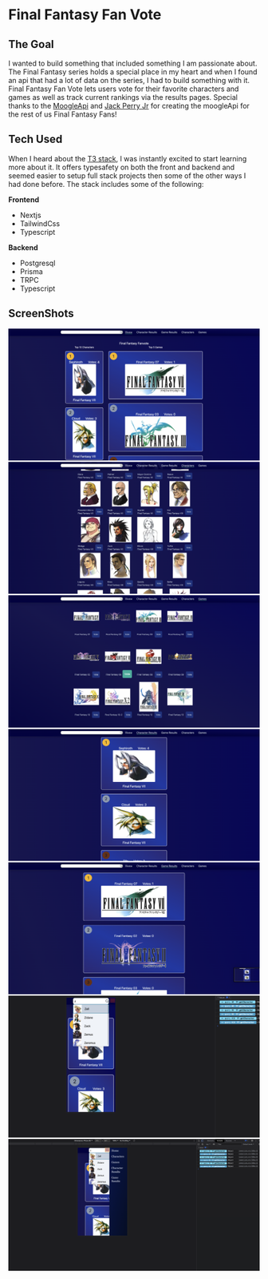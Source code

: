 # Final Fantasy Fan Vote

## The Goal
I wanted to build something that included something I am passionate about. The Final Fantasy series holds a special place in my heart and when I found
an api that had a lot of data on the series, I had to build something with it. Final Fantasy Fan Vote lets users vote for their favorite characters and games as well as
track current rankings via the results pages. Special thanks to the [MoogleApi](https://www.moogleapi.com/) and [Jack Perry Jr](https://github.com/jackfperryjr?tab=overview&from=2023-03-01&to=2023-03-06) for creating the moogleApi for the rest of us Final Fantasy Fans!

## Tech Used
When I heard about the [T3 stack](https://create.t3.gg/), I was instantly excited to start learning more about it. It offers
typesafety on both the front and backend and seemed easier to setup full stack projects then some of the other ways I had done before.
The stack includes some of the following:

**Frontend**
- Nextjs
- TailwindCss
- Typescript

**Backend**
- Postgresql
- Prisma
- TRPC
- Typescript
## ScreenShots
![Final Fantasy Fan Vote home page](public/screenshots/home.png)
![Final Fantasy Fan Vote characters page](public/screenshots/characters.png)
![Final Fantasy Fan Vote games page](public/screenshots/games.png)
![Final Fantasy Fan Vote characters results page](public/screenshots/charactersResults.png)
![Final Fantasy Fan Vote games results page](public/screenshots/gameResults.png)
![Final Fantasy Fan Vote responsiveness demonstrated](public/screenshots/mobile.png)
![Final Fantasy Fan Vote hamburger menu demonstrated](public/screenshots/hamburger.png)

